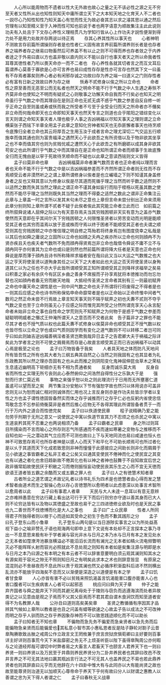 <!-- { "loadSidebar": true } -->
　　人心所以能周物而不遗者以性大无外故也故心之量之无不该必性之源之无不穷至天者又性所从出也知性则知天中庸所谓立天下之大本知天地之化育天人不二者也　一説尽心乃知性知性乃知天盖心有觉而性无为故必奋其志以求之濬其思以通之然后穷理有以知至精义至于入神而性可知也前说于者也两字语意为顺故集注主此此说则功夫有入处且于下文存心养性义理相贯凡为学知行皆从心上作功夫才説性便渐到得力处不是用力处故并存两说以待正焉
　　存其心养其性所以事天也
　　心者神明不测故言存前篇所谓操则存者是也性者仁义固有故言养前篇所谓养则长者是也存者养之端养者存之继易曰物畜然后可养盖不有以止之则不可得而养也存者敛之于内养者逹之于外易曰直以方也盖非敬以直内则义不能以自行也事天者天之所以命我者性耳尊其徳性者乃所以畏天命亦一而不二者也　存心养性各就其切者言之而互文耳后篇谓养心莫善于寡欲是心亦可言养也易曰成性存存是性亦可言存也然其下文一曰虽有不存焉者寡矣则养心者必有闲邪存诚之功故曰存为养之端一曰道义之门则存性者必有富有日新之效故曰养为存之继
　　殀寿不贰修身以俟之所以立命也
　　命者性之原至善而无恶至公而无私者也然天之明命不能不行于气数之中人生遇之寿殀不齐莫非命也使知之不明而有疑贰之心则敬事之功懈天命自我而不行矣必也知天之明命虽行乎气数之中而其理自在是则正命也无贰无虞不惑乎气数之参差自反自修一听乎正命之自至则虽或寿或殀而我之所受者不亏至于全受全归而天之所命者亦不僭矣非立命而何哉命即天也立命即知天事天也然天专言之则道也合乎隂阳之错综变化以言天则谓之命知天事天者人理也极乎人事之吉凶祸福以尽知天事天之理则谓之立命　横渠张子西铭下半章全用孟子此章之意知化穷神者知天也无忝匪懈者事天也待烹顺令底豫归全者立命也其云将厚吾之生用玉汝于成者言命之理尤深切二气交运五行顺施幸而值其通也则为富贵福泽之遇然天心于此欲吾之有所资借以及于物非欲其坐享之也不幸而值其穷也则为贫贱忧戚之遭然天心于此欲吾之有所磨砺以成其身非欲其苟安之也此所谓行乎气数之中而其理自在是正命也知所谓正命者而顺事于生故底豫全归而无愧由是以寜于死故待烹顺命而不疑也以此章之意读西铭则文义皆得
　　孟子曰莫非命也章
　　吉凶祸福莫非命者兼气数而言者也正命者纯以理而言者也天命不能不行于气数之中是以吉凶祸福参差而不齐然所谓正命者则无徃而不存焉顺受云者非漠然听之之谓上章所谓修身以俟者是也立巗墙之下则不知谨其身盖修身者之反也又释其意以为修身以俟是尽其道而死循乎理之当然而听乎数之适然则不以适然之数而失其当然之理此之谓正命不谨其身如妄行而陷于桎梏以死虽其数之使然而不能尽乎理之当然则既失其当然之理而不得委之适然之数此之谓非正命集注云此章与上章盖一时之言所以发其末句未尽之意也上章但言命未尝分别出正命来须用此章分别则知上章所谓不贰者不疑于此俟者俟此其究能立命者立此而已　如前篇之终所叙舜说诸人屈伸之际以为有天意存焉夫当其穷贱困顿非天实有意为之盖亦气数使然而天意即在乎其间尔天下穷贱困顿之人何限惟圣贤者以劳苦变动而光明是能顺受其正者也其穷而滥焉以放于恶或株而守焉以终于困者不能顺受其正者也夫谓之顺受则其在穷贱困顿之中亦惟信理之明自修之笃殆若将终身焉岂有图度侥幸之私哉是以其后也如舜之庸说之立固所以立命也如顔之夭冉之疾亦所以立命也何则顔冉不为贤亦疾且夭也疾夭者气数所不免而顔冉得贤焉岂非立命也哉借令舜说不庸不立不与顔冉同乎亦何害其为立命也或曰是则然也然前篇所谓将降大任者是天意也正命也何舜说是厚而薄于顔冉且诗书所称降祥求福者安在哉曰此又当以大运之气数推之也大运之亨天将使圣贤以道殉身其任之以天下之大者如此也大运之否天将使圣贤以身殉道其仁以为之任也不亦大乎此皆所谓顺受其正知所谓顺受其正则降祥求福举之矣易曰积善之家必有余庆今有区区乡曲之善身不席报而子孙享焉犹将本徳推功而勿忘勿替也况如顔冉者垂无穷而敝天地哉　大抵经传圣贤之言命者其别有三一则最初赋畀之命也中庸天命之谓性是也一则中间气数之命也夫子所谓将行将废得之不得者是也一则其后应感之命也诗书所称保佑申命命靡常者是也以正命始以正命终惟中间者气数司之然正命未尝不行焉故上章言知天事天则不隔乎赋畀之初也夭夀不贰则不夺乎气数之变也至于立命则虽无心于应感之际而惟完其所受之分然所谓克享天心永言配命者未始非立命之事也自性命之学荒则先不知赋畀之为何物于是惑于气数之参差而疑聪明明威者之僭忒王仲淹所谓天人之意否而不交者此矣　告子篇非才之罪也不能尽其才者也不授气质以权也此篇夭夀不贰修身以俟莫非命也顺受其正不授气数以权也皆尽性以立命之学也或曰气质则因学而有变化之道气数则不可以转移二者岂可同乎曰如此则廸吉逆凶福善祸淫者圣贤岂欺我哉异日孟子之告君卿大夫于祸福之际详矣此为学者言之则不可使之屑屑焉而存是心故直言顺受其正而已吉凶祸福不以动其心焉是极至之论也
　　孟子曰万物皆备于我矣
　　人者具天地之体而防凡天地间所有皆吾性之所有也其大者为三纲五典其自然之心当然之则我固有之也其显者为礼乐政教其所以然之理亦吾固有之也从此而推之则阴阳变化鬼神屈伸昆虫草木之荣枯生息逺近幽明高下钜细亦无有不相为贯通者矣
　　反身而诚乐莫大焉
　　反身自省而所性之实理无所亏丧则此心泰然俯仰之间浩然自得性分之乐孰大于是
　　强恕而行求仁莫近焉
　　事物之来强乎恕以处之则此理流行于日用而无所壅塞仁道虽逺可以望而至之矣　两节集注分安勉以下节有强恕字故也然只以体用说亦可盖非忠则无以为恕而诚仁相对则诚体而仁用也况上言反身则亦是作功夫处皆示学者以复性之方也孟子谓性徳固皆备然实而体之存乎诚推而行之存乎仁必也反躬内省使忠信笃敬念念不忘参前倚衡莫非是者然后推心应物无不各得其理此所谓皆备者贯于一而行于万内外之道合而性徳完矣
　　孟子曰以佚道使民章
　　程子说精确乃爱之能勿劳乎刑期于无刑之意又一说使民之中寓以佚道节宣其力不忍烦之也杀民之中寓以生道哀矜其死不忍重之也两说相须乃备
　　孟子曰霸者之民章
　　身之所过则耳目所擩染而不言而喻心之所存则志气所感通而不疾而速如寒暑之变物与之推移而不自知也如一元之潜动其气立应而不可测也故曰上下与天地同流也易曰咸速也恒乆也神不可致思存焉可也所存者神是以感人心而天下和平化不可助长顺焉可也所过者化是以乆于其道而天下化成若致思则非神而憧憧于此感彼应之间助长则非化而屑屑于见小欲速之事皆霸者之私非王者之公矣又曰通其变使民不倦神而化之使民宜之其变也有以通之者化也舍旧趋新故不倦其化也有以神之者神也鼔舞于不自知故宜后世之政非循常蹈故使民厌于积敝之习而倦则振恒妄动使民丧其乐生之心而不宜无天徳而欲语王道者皆五霸之余酷而又或五霸之罪人也
　　孟子曰人之有徳慧术知者章
　　古者所业之道艺谓之术故记礼者以诗书礼乐为四术是也徳慧者由心得而发之慧术智者由道术而生之智操心危以存心言徳慧所以愈明者以此虑患深以处事言术智所以愈周者以此
　　孟子曰有事君人者章
　　天民与大人未逹一息耳以有意无意辨之亦难辨愚意在穷达行藏上看出达可行于天下而后行则穷亦守道以善其身而已大人则不论穷达皆有以及物以其徳盛之至故也易干之三四进徳修业欲及时也是天民之事也九二善世而不伐徳博而化是大人之事也
　　孟子曰广土众民章
　　性者人所同得君子所独得者则以根于心而适如其受命之初生于色而不歉其践形之分
　　孟子曰孔子登东山而小鲁章
　　孔子登东山两句是以当日游陟实事言之以为所处益髙视下益小之喻非赞孔子语也观海两句即申上意下文说有本处却不正言探本之事乃寻出一不息意思来极有补于学者澜与容光非水与日月之本乃水与日月有本之发见处水之无本者如霪潦洿池暴涨横溢必不能滔滔长流而有澜光之无本者如槁火流电频瞥明灭必不能晖晖乆射而容光必照就此不息处观之则知有本者如是矣集注源与明即是水与日月之本乃曰源之有本明之有本云者不可以辞害意要明白须云观其澜则知其水之有源矣观于容光之隙无不照则知日月之有明矣此求本之术也则辞意皆显　有原泉之混混则必不舍昼夜而不息此所以贵于观其澜也然又必循序积渐盈科后进不然则横出乱流亦不能放乎四海矣不息而又以渐便是深造之以道便是有本之学
　　孟子曰饥者甘食章
　　人心亦皆有害不必以贫贱来照饥渴盖言饥渴能害口腹亦能害人心也害口腹者可以生疾病害人心者可以起邪恶
　　桃应问曰舜为天子章
　　仲子之能弃齐国者与舜之能弃天下同而其避兄离母处于于陵则与窃负而逃遵海滨而处者异故类记之以见意由是观之子焉而不父其父臣焉而不君其君自谓木食涧饮而知至道者安得不为名教罪人哉
　　公孙丑曰道则高矣美矣章
　　圣贤之教循循有序因其才品辨其气候如上章所以教者是也丑之问盖有蜡等欲速之心故孟子告以成法之不可改神而明之存乎人驯而防之存乎养因象存神而不可以致思践迹顺化而不可以助长
　　孟子曰知者无不知也章
　　不徧物而急先务不徧爱而急亲贤者以急先务而后能徧物急亲贤而后能徧爱也其私意小智市其小惠私恩者反是陆子静轮对劄子云昔臯陶赓歌致丛脞之戒周公作立政言文王罔攸兼于庶言庶狱庶愼荀卿曰主好要则百事详主好详则百事荒今天下米盐靡密之务无不上烦圣听臣以陛下虽得臯陶周公亦何暇与之论道经邦哉可谓切中时弊者易之大畜言人君畜天下也颐言人君养天下也一则曰养贤一则曰养贤以及万民至于井鼎则养民养贤分为二卦井养民者也其辞曰改邑不改井言养之不可无其法地曰羸其瓶凶言行法之不可无其人也盖养民之不易也若此鼎养贤者也则其辞直曰元亨而无他辞在六十四卦中惟大有与此同亦以大有能尚贤之故也故至能尊贤则治道无以加顺天心尊帝命于养天下乎何有故曰分人以财谓之惠教人以善谓之忠为天下得人者谓之仁
　　孟子曰春秋无义战章
